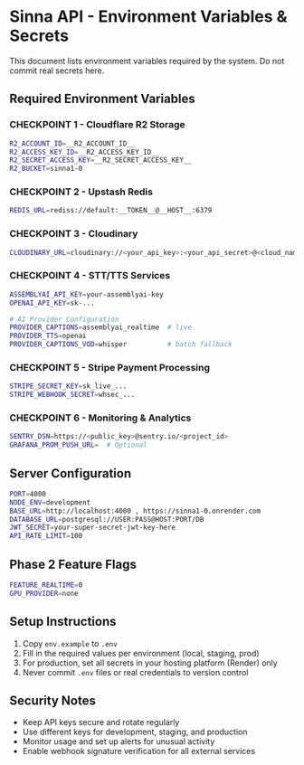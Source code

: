 # Sinna API - Environment Variables & Secrets

This document lists environment variables required by the system. Do not commit real secrets here.

## Required Environment Variables

### CHECKPOINT 1 - Cloudflare R2 Storage
```bash
R2_ACCOUNT_ID=__R2_ACCOUNT_ID__
R2_ACCESS_KEY_ID=__R2_ACCESS_KEY_ID__
R2_SECRET_ACCESS_KEY=__R2_SECRET_ACCESS_KEY__
R2_BUCKET=sinna1-0
```

### CHECKPOINT 2 - Upstash Redis
```bash
REDIS_URL=rediss://default:__TOKEN__@__HOST__:6379
```

### CHECKPOINT 3 - Cloudinary
```bash
CLOUDINARY_URL=cloudinary://<your_api_key>:<your_api_secret>@<cloud_name>
```

### CHECKPOINT 4 - STT/TTS Services
```bash
ASSEMBLYAI_API_KEY=your-assemblyai-key
OPENAI_API_KEY=sk-...

# AI Provider Configuration
PROVIDER_CAPTIONS=assemblyai_realtime  # live
PROVIDER_TTS=openai
PROVIDER_CAPTIONS_VOD=whisper          # batch fallback
```

### CHECKPOINT 5 - Stripe Payment Processing
```bash
STRIPE_SECRET_KEY=sk_live_...
STRIPE_WEBHOOK_SECRET=whsec_...
```

### CHECKPOINT 6 - Monitoring & Analytics
```bash
SENTRY_DSN=https://<public_key>@sentry.io/<project_id>
GRAFANA_PROM_PUSH_URL=  # Optional
```

## Server Configuration
```bash
PORT=4000
NODE_ENV=development
BASE_URL=http://localhost:4000 , https://sinna1-0.onrender.com
DATABASE_URL=postgresql://USER:PASS@HOST:PORT/DB
JWT_SECRET=your-super-secret-jwt-key-here
API_RATE_LIMIT=100
```

## Phase 2 Feature Flags
```bash
FEATURE_REALTIME=0
GPU_PROVIDER=none
```

## Setup Instructions

1. Copy `env.example` to `.env`
2. Fill in the required values per environment (local, staging, prod)
3. For production, set all secrets in your hosting platform (Render) only
4. Never commit `.env` files or real credentials to version control

## Security Notes

- Keep API keys secure and rotate regularly
- Use different keys for development, staging, and production
- Monitor usage and set up alerts for unusual activity
- Enable webhook signature verification for all external services
